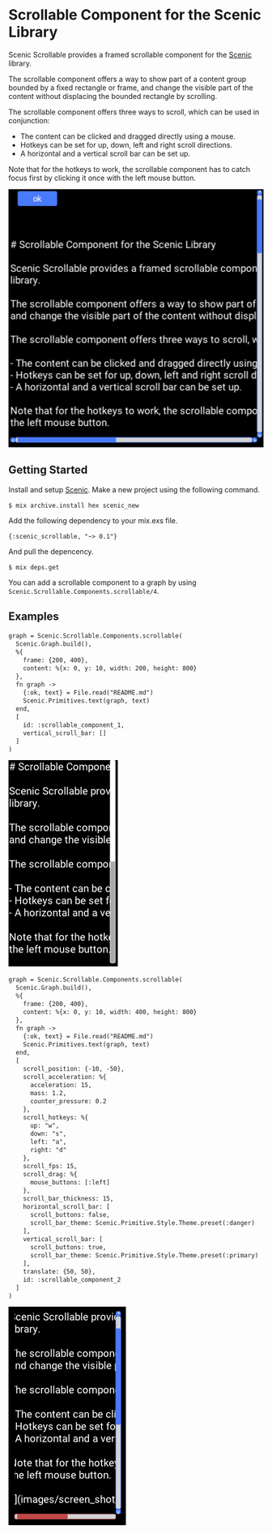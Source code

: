 # Scrollable Component for the Scenic Library

Scenic Scrollable provides a framed scrollable component for the [Scenic](https://hex.pm/packages/scenic) library.

The scrollable component offers a way to show part of a content group bounded by a fixed rectangle or frame, and change the visible part of the content without displacing the bounded rectangle by scrolling.

The scrollable component offers three ways to scroll, which can be used in conjunction:

- The content can be clicked and dragged directly using a mouse.
- Hotkeys can be set for up, down, left and right scroll directions.
- A horizontal and a vertical scroll bar can be set up.

Note that for the hotkeys to work, the scrollable component has to catch focus first by clicking it once with the left mouse button.

![](images/screen_shot_01.png)

## Getting Started

Install and setup [Scenic](https://hex.pm/packages/scenic).
Make a new project using the following command.

```
$ mix archive.install hex scenic_new
```

Add the following dependency to your mix.exs file.

```
{:scenic_scrollable, "~> 0.1"}
```

And pull the depencency.

```
$ mix deps.get
```

You can add a scrollable component to a graph by using `Scenic.Scrollable.Components.scrollable/4`.

## Examples

```
graph = Scenic.Scrollable.Components.scrollable(
  Scenic.Graph.build(),
  %{
    frame: {200, 400},
    content: %{x: 0, y: 10, width: 200, height: 800}
  },
  fn graph ->
    {:ok, text} = File.read("README.md")
    Scenic.Primitives.text(graph, text)
  end,
  [
    id: :scrollable_component_1,
    vertical_scroll_bar: []
  ]
)
```

![](images/screen_shot_02.png)

```
graph = Scenic.Scrollable.Components.scrollable(
  Scenic.Graph.build(),
  %{
    frame: {200, 400},
    content: %{x: 0, y: 10, width: 400, height: 800}
  },
  fn graph ->
    {:ok, text} = File.read("README.md")
    Scenic.Primitives.text(graph, text)
  end,
  [
    scroll_position: {-10, -50},
    scroll_acceleration: %{
      acceleration: 15,
      mass: 1.2,
      counter_pressure: 0.2
    },
    scroll_hotkeys: %{
      up: "w",
      down: "s",
      left: "a",
      right: "d"
    },
    scroll_fps: 15,
    scroll_drag: %{
      mouse_buttons: [:left]
    },
    scroll_bar_thickness: 15,
    horizontal_scroll_bar: [
      scroll_buttons: false,
      scroll_bar_theme: Scenic.Primitive.Style.Theme.preset(:danger)
    ],
    vertical_scroll_bar: [
      scroll_buttons: true,
      scroll_bar_theme: Scenic.Primitive.Style.Theme.preset(:primary)
    ],
    translate: {50, 50},
    id: :scrollable_component_2
  ]
)
```

![](images/screen_shot_03.png)
